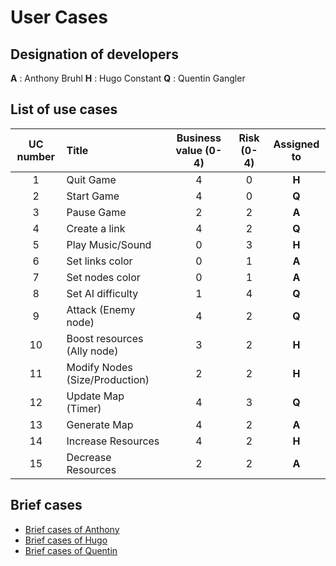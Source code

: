 # User Cases

## Designation of developers
**A** : Anthony Bruhl
**H** : Hugo Constant
**Q** : Quentin Gangler

## List of use cases
| UC number     | Title          | Business value (0-4) | Risk (0-4) | Assigned to |
| :-: |:-------------| :-----:| :---: | :--: |
|  1  | Quit Game | 4 | 0 | **H** |
|  2  | Start Game | 4 | 0 | **Q** |
|  3  | Pause Game | 2 | 2 | **A** |
|  4  | Create a link | 4 | 2 | **Q** |
|  5  | Play Music/Sound | 0 | 3 | **H** |
|  6  | Set links color | 0 | 1 | **A** |
|  7  | Set nodes color | 0 | 1 | **A** |
|  8  | Set AI difficulty | 1 | 4 | **Q** |
|  9  | Attack (Enemy node) | 4 | 2 | **Q** |
|  10  | Boost resources (Ally node) | 3 | 2 | **H** |
|  11  | Modify Nodes (Size/Production) | 2 | 2 | **H** |
|  12  | Update Map (Timer) | 4 | 3 | **Q** |
|  13  | Generate Map | 4 | 2 | **A** |
|  14  | Increase Resources | 4 | 2 | **H** |
|  15  | Decrease Resources | 2 | 2 | **A** |

## Brief cases

* [Brief cases of Anthony][A]
* [Brief cases of Hugo][H]
* [Brief cases of Quentin][Q]

[A]:BriefCasesAnthony.md
[H]:BriefCasesHugo.md
[Q]:BriefCasesQuentin.md